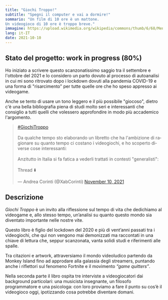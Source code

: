 ```yaml
---
title: "Giochi Troppo!"
subtitle: "Spegni il computer e vai a dormire!"
sommario: "Un film di 10 ore è un mattone.
Un videogioco di 10 ore è troppo breve."
immagine: https://upload.wikimedia.org/wikipedia/commons/thumb/6/68/Men_at_work_sign_%28green%29.svg/664px-Men_at_work_sign_%28green%29.svg.png
lang: it-IT
date: 2021-10-10
---
```


## Stato del progetto: work in progress (80%)

Ho iniziato a scrivere questo scanzonatissimo saggio tra il settembre e l'ottobre del 2021 e lo considero un parto dovuto al processo di autoanalisi in cui mi sono ritrovato dopo i lockdown dovuti alla pandemia COVID-19 e una forma di "risarcimento" per tutte quelle ore che ho speso appresso ai videogame.

Anche se tento di usare un tono leggero e il più possibile "giocoso", dietro c'è una bella bibliografia piena di studi molto seri e interessanti che consiglio a tutti quelli che volessero approfondire in modo più accademico l'argomento.

<blockquote class="twitter-tweet"><p lang="it" dir="ltr"><a href="https://twitter.com/hashtag/GiochiTroppo?src=hash&amp;ref_src=twsrc%5Etfw">#GiochiTroppo</a><br><br>Da qualche tempo sto elaborando un libretto che ha l&#39;ambizione di ragionare su quanto tempo ci costano i videogiochi, e ho scoperto diverse cose interessanti: <br><br>Anzitutto in Italia si fa fatica a vederli trattati in contesti &quot;generalisti&quot;:<br><br>Thread ⬇️</p>&mdash; Andrea Corinti (@XabCorinti) <a href="https://twitter.com/XabCorinti/status/1458550157600043021?ref_src=twsrc%5Etfw">November 10, 2021</a></blockquote> <script async src="https://platform.twitter.com/widgets.js" charset="utf-8"></script>

## Descrizione

_Giochi Troppo_ è un invito alla riflessione sul tempo di vita che dedichiamo al videogame e, allo stesso tempo, un’analisi su quanto questo mondo sia diventato importante nelle nostre vite.

Questo libro è figlio del lockdown del 2020 e più di vent’anni passati tra i videogiochi, che qui non vengono mai demonizzati ma raccontati in una chiave di lettura che, seppur scanzonata, vanta solidi studi e riferimenti alle spalle.

Tra citazioni e artwork, attraversiamo il mondo videoludico partendo da Monkey Island fino ad approdare alla galassia degli streamers, puntando anche i riflettori sul fenomeno Fortnite e il movimento _“game quitters”_.

Nella seconda parte il libro ospita tre interviste a videogiocatori dai background particolari: una musicista insegnante, un filosofo programmatore e una psicologa: con loro proviamo a fare il punto su cos’è il videogioco oggi, ipotizzando cosa potrebbe diventare domani. 
